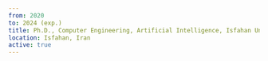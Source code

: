 ```yaml
---
from: 2020
to: 2024 (exp.)
title: Ph.D., Computer Engineering, Artificial Intelligence, Isfahan University of Technology
location: Isfahan, Iran
active: true
---
```

